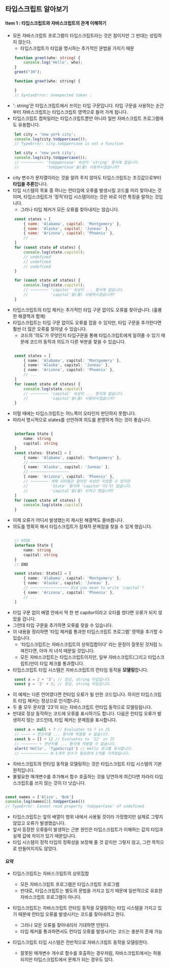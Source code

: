 ## 타입스크립트 알아보기

#### Item 1 : 타입스크립트와 자바스크립트의 관계 이해하기

- 모든 자바스크립트 프로그램이 타입스크립트라는 것은 참이지만 그 반대는 성립하지 않는다.
  - 타입스크립트가 타입을 명시하는 추가적인 문법을 가지기 때문

```Typescript
    function greet(who: string) {
        console.log('Hello', who);
    }
    greet("JH");

```

```Javascript
    function greet(who: string) {

    }
    // SyntaxError: Unexpected token :
```

- ': string'은 타입스크립트에서 쓰이는 타입 구문입니다. 타입 구문을 사용하는 순간부터 자바스크립트는 타입스크립트 영역으로 들어 가게 됩니다.
- 타입스크립트 컴파일러는 타입스크립트뿐만 아니라 일반 자바스크립트 프로그램에도 유용합니다.

```Javascript
    let city = 'new york city';
    console.log(city.toUppercase());
    // TypeError: city.toUppercase is not a function
```

```Typescript
    let city = 'new york city';
    console.log(city.toUppercase());
    // ~~~~~~~~~~ 'toUppercase' 속성이 'string' 형식에 없습니다.
    //            'toUpperCase'을(를) 사용하시겠습니까?
```

- city 변수가 문자열이라는 것을 알려 주지 않아도 타입스크립트는 초깃값으로부터 **타입을 추론**합니다.
- 타입 시스템의 목표 중 하나는 런타임에 오류를 발생시킬 코드를 미리 찾아내는 것이며, 타입스크립트가 '정적'타입 시스템이라는 것은 바로 이런 특징을 말하는 것입니다.
  - 그러나 타입 체커가 모든 오류를 찾아내지는 않습니다.

```Javascript
    const states = [
        { name: 'Alabama', capital: 'Montgomery' },
        { name: 'Alaska', capital: 'Juneau' },
        { name: 'Arizona', capital: 'Phoenix' },
        // ...
    ]
    for (const state of states) {
        console.log(state.capitol);
        // undefined
        // undefined
        // undefined
    }
```

```Typescript
    for (const state of states) {
        console.log(state.capitol);
        // ~~~~~~~~ 'capitor' 속성이 ... 형식에 없습니다.
        //          'capital'을(를) 사용하시겠습니까?
    }
```

- 타입스크립트의 타입 체커는 추가적인 타입 구문 없이도 오류를 찾아냅니다. (훌륭한 해결책과 함께)
- 타입스크립트는 타입 구문 없이도 오류를 잡을 수 있지만, 타입 구문을 추가한다면 훨씬 더 많은 오류를 찾아낼 수 있습니다.
  - 코드의 '의도'가 무엇인지 타입구문을 통해 타입스크립트에게 알려줄 수 있기 때문에 코드의 동작과 의도가 다른 부분을 찾을 수 있습니다.

```Typescript

    const states = [
        { name: 'Alabama', capitol: 'Montgomery' },
        { name: 'Alaska', capitol: 'Juneau' },
        { name: 'Arizona', capitol: 'Phoenix' },
        // ...
    ]
    for (const state of states) {
        console.log(state.capital)
        // ~~~~~~~~ 'capital' 속성이 ... 형식에 없습니다.
        //          'capitol'을(를) 사용하시겠습니까?
    }

```

- 이럴 때에는 타입스크립트는 어느쪽이 오타인지 판단하지 못합니다.
- 따라서 명시적으로 states를 선언하여 의도를 분명하게 하는 것이 좋습니다.

```Typescript

    interface State {
        name: string
        capital: string
    }
    const states: State[] = [
        { name: 'Alabama', capitol: 'Montgomery' },
        // ~~~~~~~~~~~~~~~~~~~~~
        { name: 'Alaska', capitol: 'Juneau' },
        // ~~~~~~~~~~~~~~~~~
        { name: 'Arizona', capitol: 'Phoenix' },
        // ~~~~~~~~ 개체 리터럴은 알려진 속성만 지정할 수 있지만
        //          'State' 형식에 'capitor'이(가) 없습니다.
        //          'capital'을(를) 쓰려고 했습니까?
    ]
    for (const state of states) {
        console.log(state.capital)
    }

```

- 이제 오류가 어디서 발생했는지 제시된 해결책도 올바릅니다.
- 의도를 명확히 해서 타입스크립트가 잠재적 문제점을 찾을 수 있게 했습니다.

```Typescript

    // HIDE
    interface State {
        name: string
        capital: string
    }
    // END

    const states: State[] = [
        { name: 'Alabama', capital: 'Montgomery' },
        { name: 'Alaska', capitol: 'Juneau' },
        // ~~~~~~~~~~~~~~~~~ Did you mean to write 'capital'?
        { name: 'Arizona', capital: 'Phoenix' },
        // ...
    ]

```

- 타입 구문 없이 배열 안에서 딱 한 번 capitor이라고 오타를 썼다면 오류가 되지 않았을 겁니다.
- 그런데 타입 구문을 추가하면 오류를 찾을 수 있습니다.
- 이 내용을 정리하면 '타입 체커를 통과한 타입스크립트 프로그램' 영역을 추가할 수 있습니다.
  - '타입스크립트는 자바스크립트의 상위집합이다' 라는 문장이 잘못된 것처럼 느껴진다면, 아마 저 녀석 때문일 것입니다.
  - 모든 자바스크립트는 타입스크립트이지만, 일부 자바스크립트(그리고 타입스크립트)만이 타입 체크를 통과합니다.
- 타입스크립트 타입 시스템은 자바스크립트의 런타임 동작을 **모델링**합니다.

```Typescript
    const x = 2 + '3'; // 정상, string 타입입니다.
    const y = '2' + 3; // 정상, string 타입입니다.
```

- 이 예제는 다른 언어였다면 런타임 오류가 될 만한 코드입니다. 하지만 타입스크립트 타입 체커는 정상으로 인식합니다.
- 두 줄 모두 문자열 '23'이 되는 자바스크립트 런타입 동작으로 모델링됩니다.
- 반대로 정상 동작하는 코드에 오류를 표시하기도 합니다. 다음은 런타임 오류가 발생하지 않는 코드인데, 타입 체커는 문제점을 표시합니다.

```Typescript
    const a = null + 7 // Evaluates to 7 in JS
    // ~~~~ + 연산자를 ... 형식에 적용할 수 없습니다.
    const b = [] + 12 // Evaluates to '12' in JS
    // ~~~~~~~ + 연산자를 ... 형식에 적용할 수 없습니다.
    alert('Hello', 'TypeScript') // Hello 경고를 표시합니다.
    // ~~~~~~~~~~~~ 0-1개의 인수가 필요한데 2개를 가져왔습니다.
```

- 자바스크립트의 런타임 동작을 모델링하는 것은 타입스크립트 타입 시스템의 기본 원칙입니다.
- 불필요한 매개변수를 추가해서 함수 호출하는 것을 당연하게 여긴다면 차라리 타입스크립트를 쓰지 않는 것이 더 낫습니다.

```Typescript

const names = ['Alice', 'Bob']
console.log(names[2].toUpperCase())
// TypeError: Cannot read property 'toUpperCase' of undefined
```

- 타입스크립트는 앞의 배열이 범위 내에서 사용될 것이라 가정했지만 실제로 그렇지 않았고 오류가 발생했습니다.
- 앞서 등장한 오류들이 발생하는 근본 원인은 타입스크립트가 이해하는 값의 타입과 실제 값에 차이가 있기 때문입니다.
- 타입 시스템이 정적 타입의 정확성을 보장해 줄 것 같지만 그렇지 않고, 그런 목적으로 만들어지지도 않았다.

#### 요약

- 타입스크립트는 자바스크립트의 상위집합

  - 모든 자바스크립트 프로그램은 타입스크립트 프로그램
  - 반대로, 타입스크립트는 별도의 문법을 가지고 있기 때문에 일반적으로 유효한 자바스크립트 프로그램이 아니다.

- 타입스크립트는 자바스크립트 런타임 동작을 모델링하는 타입 시스템을 가지고 있기 때문에 런타임 오류를 발생시키는 코드를 찾아내려고 한다.

  - 그러나 모든 오류를 찾아내리라 기대하면 안된다.
  - 타입 체커를 통과하면서도 런타임 오류를 발생시키는 코드는 충분히 존재 가능

- 타입스크립트 타입 시스템은 전반적으로 자바스크립트 동작을 모델링한다.
  - 잘못된 매개변수 개수로 함수를 호출하는 경우처럼, 자바스크립트에서는 허용되지만 타입스크립트에서 문제가 되는 경우도 있다.
